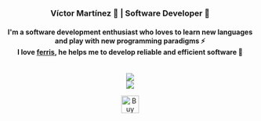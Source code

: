 <div align="center">

### Víctor Martínez :boy: | Software Developer :space_invader: 
#### I'm a software development enthusiast who loves to learn new languages and play with new programming paradigms :zap: <br> I love [ferris](https://rustacean.net), he helps me to develop reliable and efficient software 🦀

</br>

<a href="https://github.com/anuraghazra/github-readme-stats">
  <img align="center" src="https://github-readme-stats.vercel.app/api/top-langs/?username=JasterV&layout=compact&custom_title=Languages&theme=gruvbox&hide_progress=true&langs_count=20&hide=java,c,php,processing,html,ejs" />
</a>
<div></div>
<a href="[https://github.com/anuraghazra/convoychat](https://github.com/ryo-ma/github-profile-trophy)">
  <img align="center" src="https://github-profile-trophy.vercel.app/?username=JasterV&theme=gruvbox&column=4" />
</a>
 
<a href='https://ko-fi.com/X7X26W4YR' target='_blank'><img height='36' style='border:0px;height:36px;' src='https://cdn.ko-fi.com/cdn/kofi2.png?v=3' border='0' alt='Buy Me a Coffee at ko-fi.com' /></a>

</div>
